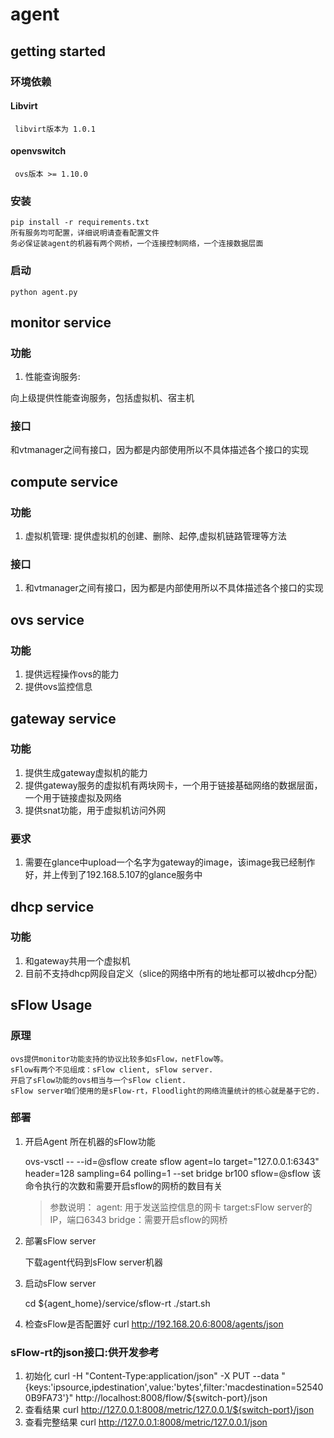 agent
=====
getting started
---------------
### 环境依赖
#### Libvirt
     libvirt版本为 1.0.1
#### openvswitch
     ovs版本 >= 1.10.0
### 安装
    pip install -r requirements.txt
    所有服务均可配置，详细说明请查看配置文件
    务必保证装agent的机器有两个网桥，一个连接控制网络，一个连接数据层面
### 启动
    python agent.py

monitor service
---------------
### 功能
  1. 性能查询服务:
  
  向上级提供性能查询服务，包括虚拟机、宿主机

### 接口
  和vtmanager之间有接口，因为都是内部使用所以不具体描述各个接口的实现

compute service
---------------
### 功能
  1. 虚拟机管理:
  提供虚拟机的创建、删除、起停,虚拟机链路管理等方法

### 接口
  1. 和vtmanager之间有接口，因为都是内部使用所以不具体描述各个接口的实现

ovs service
-----------
### 功能
  1. 提供远程操作ovs的能力
  2. 提供ovs监控信息

gateway service
---------------
### 功能
  1. 提供生成gateway虚拟机的能力
  2. 提供gateway服务的虚拟机有两块网卡，一个用于链接基础网络的数据层面，一个用于链接虚拟及网络
  3. 提供snat功能，用于虚拟机访问外网

### 要求
  1. 需要在glance中upload一个名字为gateway的image，该image我已经制作好，并上传到了192.168.5.107的glance服务中

dhcp service
-------------
### 功能
  1. 和gateway共用一个虚拟机
  2. 目前不支持dhcp网段自定义（slice的网络中所有的地址都可以被dhcp分配）


sFlow Usage
-------------
### 原理
    
    ovs提供monitor功能支持的协议比较多如sFlow，netFlow等。
    sFlow有两个不见组成：sFlow client, sFlow server.
    开启了sFlow功能的ovs相当与一个sFlow client.
    sFlow server咱们使用的是sFlow-rt，Floodlight的网络流量统计的核心就是基于它的.

### 部署
    
  1. 开启Agent 所在机器的sFlow功能

     ovs-vsctl -- --id=@sflow create sflow agent=lo target=\"127.0.0.1:6343\" header=128 sampling=64 polling=1 --set bridge br100 sflow=@sflow
     该命令执行的次数和需要开启sflow的网桥的数目有关
     > 参数说明：
             agent:  用于发送监控信息的网卡
             target:sFlow server的IP，端口6343
             bridge：需要开启sflow的网桥

  2. 部署sFlow server
     
     下载agent代码到sFlow server机器

  3. 启动sFlow server
     
     cd ${agent_home}/service/sflow-rt
     ./start.sh

  4. 检查sFlow是否配置好
            curl http://192.168.20.6:8008/agents/json

### sFlow-rt的json接口:供开发参考
  1. 初始化
     curl -H "Content-Type:application/json" -X PUT --data "{keys:'ipsource,ipdestination',value:'bytes',filter:'macdestination=525400B9FA73'}" http://localhost:8008/flow/${switch-port}/json
  2. 查看结果
     curl http://127.0.0.1:8008/metric/127.0.0.1/${switch-port}/json
  3. 查看完整结果
     curl http://127.0.0.1:8008/metric/127.0.0.1/json
